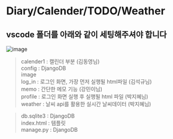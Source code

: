 # Diary/Calender/TODO/Weather
## vscode 폴더를 아래와 같이 세팅해주셔야 합니다
![image](https://user-images.githubusercontent.com/109124273/225230844-66eccc32-b7d7-469e-95dc-dc21c240d68c.png)

 
> calender1 : 캘린더 부분 (김동영님) </br>
> config : DjangoDB  </br>
> image  </br>
> log_in : 로그인 화면, 가장 먼저 실행될 html파일 (김석규님)  </br>
> memo : 간단한 메모 기능 (강민이님)  </br>
> profile : 로그인 화면 실행 후 실행될 html 파일 (박지혜님)  </br>
> weather : 날씨 api를 활용한 실시간 날씨데이터 (박지혜님)  </br>

> db.sqlite3 : DjangoDB  </br>
> index.html : 템플릿  </br>
> manage.py : DjangoDB  </br>
